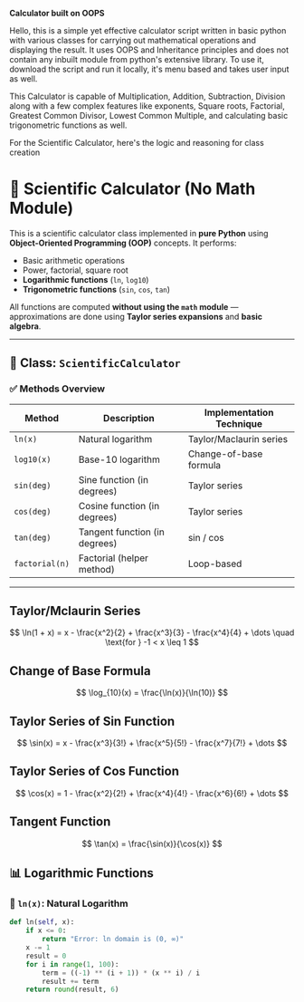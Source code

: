 **Calculator built on OOPS**



Hello, this is a simple yet effective calculator script written in basic python with various classes for carrying out mathematical operations and displaying the result.
It uses OOPS and Inheritance principles and does not contain any inbuilt module from python's extensive library.
To use it, download the script and run it locally, it's menu based and takes user input as well.


This Calculator is capable of Multiplication, Addition, Subtraction, Division along with a few complex features like exponents, Square roots, Factorial, Greatest Common Divisor, Lowest Common Multiple, and calculating basic trigonometric functions as well.


For the Scientific Calculator, here's the logic and reasoning for class creation


# 📐 Scientific Calculator (No Math Module)

This is a scientific calculator class implemented in **pure Python** using **Object-Oriented Programming (OOP)** concepts. It performs:

- Basic arithmetic operations
- Power, factorial, square root
- **Logarithmic functions** (`ln`, `log10`)
- **Trigonometric functions** (`sin`, `cos`, `tan`)

All functions are computed **without using the `math` module** — approximations are done using **Taylor series expansions** and **basic algebra**.

---

## 🧠 Class: `ScientificCalculator`

### ✅ Methods Overview

| Method       | Description                         | Implementation Technique       |
|--------------|-------------------------------------|--------------------------------|
| `ln(x)`      | Natural logarithm                   | Taylor/Maclaurin series        |
| `log10(x)`   | Base-10 logarithm                   | Change-of-base formula         |
| `sin(deg)`   | Sine function (in degrees)          | Taylor series                  |
| `cos(deg)`   | Cosine function (in degrees)        | Taylor series                  |
| `tan(deg)`   | Tangent function (in degrees)       | sin / cos                      |
| `factorial(n)` | Factorial (helper method)        | Loop-based                     |

---

## Taylor/Mclaurin Series 
$$
\ln(1 + x) = x - \frac{x^2}{2} + \frac{x^3}{3} - \frac{x^4}{4} + \dots
\quad \text{for } -1 < x \leq 1
$$
 

## Change of Base Formula
$$
\log_{10}(x) = \frac{\ln(x)}{\ln(10)}
$$


## Taylor Series of Sin Function
$$
\sin(x) = x - \frac{x^3}{3!} + \frac{x^5}{5!} - \frac{x^7}{7!} + \dots
$$


## Taylor Series of Cos Function
$$
\cos(x) = 1 - \frac{x^2}{2!} + \frac{x^4}{4!} - \frac{x^6}{6!} + \dots
$$


## Tangent Function
$$
\tan(x) = \frac{\sin(x)}{\cos(x)}
$$




## 📊 Logarithmic Functions

### 🔹 `ln(x)`: Natural Logarithm

```python
def ln(self, x):
    if x <= 0:
        return "Error: ln domain is (0, ∞)"
    x -= 1
    result = 0
    for i in range(1, 100):
        term = ((-1) ** (i + 1)) * (x ** i) / i
        result += term
    return round(result, 6)
